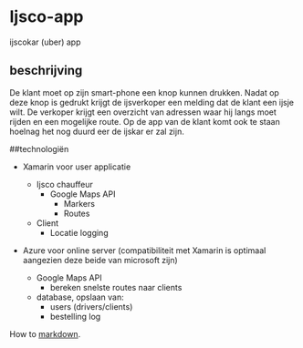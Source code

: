 # Ijsco-app
ijscokar (uber) app

## beschrijving
De klant moet op zijn smart-phone een knop kunnen drukken. Nadat op deze knop is gedrukt krijgt de ijsverkoper een melding dat de klant een ijsje wilt.
De verkoper krijgt een overzicht van adressen waar hij langs moet rijden en een mogelijke route.
Op de app van de klant komt ook te staan hoelnag het nog duurd eer de ijskar er zal zijn.

##technologiën

* Xamarin voor user applicatie
  * Ijsco chauffeur
    * Google Maps API
      * Markers
      * Routes
  * Client
    * Locatie logging  

* Azure voor online server (compatibiliteit met Xamarin is optimaal aangezien deze beide van microsoft zijn)
  * Google Maps API
    * bereken snelste routes naar clients 
  * database, opslaan van:
    * users (drivers/clients)
    * bestelling log
  

How to [markdown](https://en.wikipedia.org/wiki/Markdown#Example).

